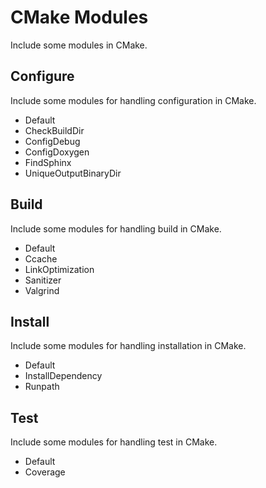 # CMake Modules

Include some modules in CMake.

## Configure

Include some modules for handling configuration in CMake.

- Default
- CheckBuildDir
- ConfigDebug
- ConfigDoxygen
- FindSphinx
- UniqueOutputBinaryDir

## Build

Include some modules for handling build in CMake.

- Default
- Ccache
- LinkOptimization
- Sanitizer
- Valgrind

## Install

Include some modules for handling installation in CMake.

- Default
- InstallDependency
- Runpath

## Test

Include some modules for handling test in CMake.

- Default
- Coverage
